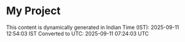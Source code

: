 # My Project

This content is dynamically generated in Indian Time (IST): 2025-09-11 12:54:03 IST
Converted to UTC: 2025-09-11 07:24:03 UTC
